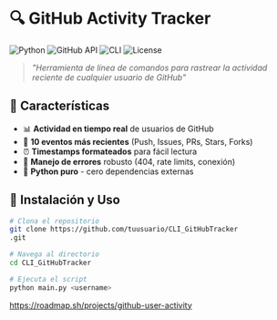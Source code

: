# 🔍 GitHub Activity Tracker

![Python](https://img.shields.io/badge/Python-3.8%2B-3776AB?logo=python&logoColor=white)
![GitHub API](https://img.shields.io/badge/GitHub-API-181717?logo=github)
![CLI](https://img.shields.io/badge/Interface-CLI-4EAA25?logo=terminal)
![License](https://img.shields.io/badge/License-MIT-green)

> *"Herramienta de línea de comandos para rastrear la actividad reciente de cualquier usuario de GitHub"*

## 🌟 Características

- 📊 **Actividad en tiempo real** de usuarios de GitHub
- 🎯 **10 eventos más recientes** (Push, Issues, PRs, Stars, Forks)
- ⏰ **Timestamps formateados** para fácil lectura
- 🚨 **Manejo de errores** robusto (404, rate limits, conexión)
- 🐍 **Python puro** - cero dependencias externas

## 🚀 Instalación y Uso

```bash
# Clona el repositorio
git clone https://github.com/tuusuario/CLI_GitHubTracker
.git

# Navega al directorio
cd CLI_GitHubTracker

# Ejecuta el script
python main.py <username>
```
https://roadmap.sh/projects/github-user-activity
